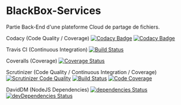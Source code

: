 # BlackBox-Services

Partie Back-End d'une plateforme Cloud de partage de fichiers.



Codacy (Code Quality / Coverage)
[![Codacy Badge](https://api.codacy.com/project/badge/Grade/8a75aa92886b4c249c9b14adcadd9b85)](https://www.codacy.com/app/arnaudflaesch/BlackBox-Services?utm_source=github.com&amp;utm_medium=referral&amp;utm_content=ArnaudFlaesch/BlackBox-Services&amp;utm_campaign=Badge_Grade)
[![Codacy Badge](https://api.codacy.com/project/badge/Coverage/8a75aa92886b4c249c9b14adcadd9b85)](https://www.codacy.com/app/arnaudflaesch/BlackBox-Services?utm_source=github.com&amp;utm_medium=referral&amp;utm_content=ArnaudFlaesch/BlackBox-Services&amp;utm_campaign=Badge_Coverage)

Travis CI (Continuous Integration)
[![Build Status](https://travis-ci.org/ArnaudFlaesch/BlackBox-Services.svg?branch=master)](https://travis-ci.org/ArnaudFlaesch/BlackBox-Services)

Coveralls (Coverage)
[![Coverage Status](https://coveralls.io/repos/github/ArnaudFlaesch/BlackBox-Services/badge.svg?branch=master)](https://coveralls.io/github/ArnaudFlaesch/BlackBox-Services?branch=master)

Scrutinizer (Code Quality / Continuous Integration / Coverage)
[![Scrutinizer Code Quality](https://scrutinizer-ci.com/g/ArnaudFlaesch/BlackBox-Services/badges/quality-score.png?b=master)](https://scrutinizer-ci.com/g/ArnaudFlaesch/BlackBox-Services/?branch=master)
[![Build Status](https://scrutinizer-ci.com/g/ArnaudFlaesch/BlackBox-Services/badges/build.png?b=master)](https://scrutinizer-ci.com/g/ArnaudFlaesch/BlackBox-Services/build-status/master)
[![Code Coverage](https://scrutinizer-ci.com/g/ArnaudFlaesch/BlackBox-Services/badges/coverage.png?b=master)](https://scrutinizer-ci.com/g/ArnaudFlaesch/BlackBox-Services/?branch=master)

DavidDM (NodeJS Dependencies)
[![dependencies Status](https://david-dm.org/ArnaudFlaesch/BlackBox-Services/status.svg)](https://david-dm.org/ArnaudFlaesch/BlackBox-Services)
[![devDependencies Status](https://david-dm.org/ArnaudFlaesch/BlackBox-Services/dev-status.svg)](https://david-dm.org/ArnaudFlaesch/BlackBox-Services?type=dev)
